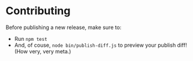 Contributing
============

Before publishing a new release, make sure to:

* Run `npm test`
* And, of couse, `node bin/publish-diff.js` to preview your publish diff!
  (How very, very meta.)
